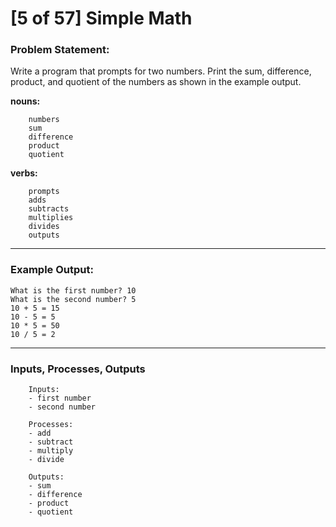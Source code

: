 # [5 of 57] Simple Math

### Problem Statement:
Write a program that prompts for two numbers. Print the sum, difference, product, and quotient of the numbers as shown in the example output.

**nouns:**

        numbers
        sum
        difference
        product
        quotient

**verbs:**

        prompts
        adds
        subtracts
        multiplies
        divides
        outputs

---
### Example Output:

    What is the first number? 10
    What is the second number? 5
    10 + 5 = 15
    10 - 5 = 5
    10 * 5 = 50
    10 / 5 = 2
  
---
### Inputs, Processes, Outputs

        Inputs:
        - first number
        - second number
        
        Processes:
        - add
        - subtract
        - multiply
        - divide
        
        Outputs:
        - sum
        - difference
        - product
        - quotient
